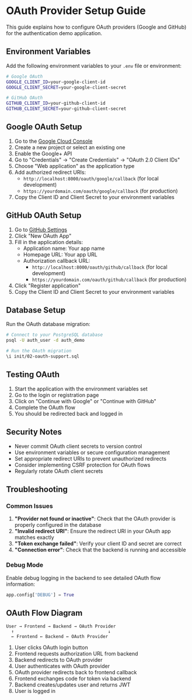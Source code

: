 # OAuth Provider Setup Guide

This guide explains how to configure OAuth providers (Google and GitHub) for the authentication demo application.

## Environment Variables

Add the following environment variables to your `.env` file or environment:

```bash
# Google OAuth
GOOGLE_CLIENT_ID=your-google-client-id
GOOGLE_CLIENT_SECRET=your-google-client-secret

# GitHub OAuth
GITHUB_CLIENT_ID=your-github-client-id
GITHUB_CLIENT_SECRET=your-github-client-secret
```

## Google OAuth Setup

1. Go to the [Google Cloud Console](https://console.cloud.google.com/)
2. Create a new project or select an existing one
3. Enable the Google+ API
4. Go to "Credentials" → "Create Credentials" → "OAuth 2.0 Client IDs"
5. Choose "Web application" as the application type
6. Add authorized redirect URIs:
   - `http://localhost:8000/oauth/google/callback` (for local development)
   - `https://yourdomain.com/oauth/google/callback` (for production)
7. Copy the Client ID and Client Secret to your environment variables

## GitHub OAuth Setup

1. Go to [GitHub Settings](https://github.com/settings/developers)
2. Click "New OAuth App"
3. Fill in the application details:
   - Application name: Your app name
   - Homepage URL: Your app URL
   - Authorization callback URL: 
     - `http://localhost:8000/oauth/github/callback` (for local development)
     - `https://yourdomain.com/oauth/github/callback` (for production)
4. Click "Register application"
5. Copy the Client ID and Client Secret to your environment variables

## Database Setup

Run the OAuth database migration:

```bash
# Connect to your PostgreSQL database
psql -U auth_user -d auth_demo

# Run the OAuth migration
\i init/02-oauth-support.sql
```

## Testing OAuth

1. Start the application with the environment variables set
2. Go to the login or registration page
3. Click on "Continue with Google" or "Continue with GitHub"
4. Complete the OAuth flow
5. You should be redirected back and logged in

## Security Notes

- Never commit OAuth client secrets to version control
- Use environment variables or secure configuration management
- Set appropriate redirect URIs to prevent unauthorized redirects
- Consider implementing CSRF protection for OAuth flows
- Regularly rotate OAuth client secrets

## Troubleshooting

### Common Issues

1. **"Provider not found or inactive"**: Check that the OAuth provider is properly configured in the database
2. **"Invalid redirect URI"**: Ensure the redirect URI in your OAuth app matches exactly
3. **"Token exchange failed"**: Verify your client ID and secret are correct
4. **"Connection error"**: Check that the backend is running and accessible

### Debug Mode

Enable debug logging in the backend to see detailed OAuth flow information:

```python
app.config['DEBUG'] = True
```

## OAuth Flow Diagram

```
User → Frontend → Backend → OAuth Provider
  ↑                                    ↓
  ← Frontend ← Backend ← OAuth Provider
```

1. User clicks OAuth login button
2. Frontend requests authorization URL from backend
3. Backend redirects to OAuth provider
4. User authenticates with OAuth provider
5. OAuth provider redirects back to frontend callback
6. Frontend exchanges code for token via backend
7. Backend creates/updates user and returns JWT
8. User is logged in

